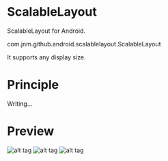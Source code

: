 ScalableLayout
====================

ScalableLayout for Android.

com.jnm.github.android.scalablelayout.ScalableLayout

It supports any display size.


Principle
====================
Writing...

Preview
====================
![alt tag](https://raw.github.com/ssomai/ScalableLayout/master/images/totalshot.jpg)
![alt tag](https://raw.github.com/ssomai/ScalableLayout/master/images/tablet.jpg)
![alt tag](https://raw.github.com/ssomai/ScalableLayout/master/images/phone.jpg)
